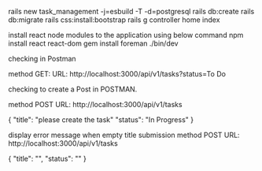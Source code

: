  rails new task_management -j=esbuild -T -d=postgresql
 rails db:create
 rails db:migrate
 rails css:install:bootstrap
 rails g controller home index

 install react node modules to the application using below command
 npm install react react-dom
 gem install foreman
 ./bin/dev

 checking in Postman

 method GET: 
 URL: http://localhost:3000/api/v1/tasks?status=To Do

 checking to create a Post in POSTMAN.

method POST
 URL: http://localhost:3000/api/v1/tasks


 {
    "title": "please create the task"
    "status": "In Progress"
}


display error message when empty title submission
method POST
 URL: http://localhost:3000/api/v1/tasks

{
    "title": "",
    "status": ""
}